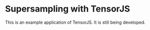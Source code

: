 # Supersampling with TensorJS

This is an example application of TensorJS.
It is still being developed.